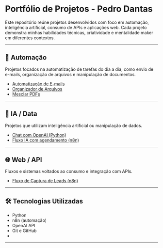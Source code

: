 # Portfólio de Projetos - Pedro Dantas

Este repositório reúne projetos desenvolvidos com foco em automação, inteligência artificial, consumo de APIs e aplicações web. Cada projeto demonstra minhas habilidades técnicas, criatividade e mentalidade maker em diferentes contextos.

---

## 🚀 Automação

Projetos focados na automatização de tarefas do dia a dia, como envio de e-mails, organização de arquivos e manipulação de documentos.

- [Automatização de E-mails](./AutomatizacaoEmails)
- [Organizador de Arquivos](./OrganizadorArquivos)
- [Mesclar PDFs](./MesclarPdfs)

---

## 🧠 IA / Data

Projetos que utilizam inteligência artificial ou manipulação de dados.

- [Chat com OpenAI (Python)](./chat_openai)
- [Fluxo IA com agendamento (n8n)](./Fluxo%20de%20atendimento%20AI%20com%20agendamento.json)

---

## 🌐 Web / API

Fluxos e sistemas voltados ao consumo e integração com APIs.

- [Fluxo de Captura de Leads (n8n)](./Fluxo%20de%20captura%20de%20leads%20Meta.json)

---

## 🛠 Tecnologias Utilizadas

- Python
- n8n (automação)
- OpenAI API
- Git e GitHub
- 
---
